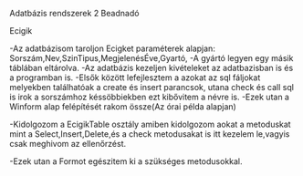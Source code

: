 Adatbázis rendszerek 2 Beadnadó

Ecigik

-Az adatbázisom taroljon Ecigket paraméterek alapjan: Sorszám,Nev,SzinTipus,MegjelenésÉve,Gyartó, -A gyártó legyen egy másik táblában eltárolva. -Az adatbázis kezeljen kivételeket az adatbazisban is és a programban is. -Elsők között lefejlesztem a azokat az sql fáljokat melyekben találhatóak a create és insert parancsok, utana check és call sql is irok a sorszámhoz késsöbbiekben ezt kibővitem a névre is. -Ezek utan a Winform alap felépítését rakom össze(Az órai példa alapjan)

-Kidolgozom a EcigikTable osztály amiben kidolgozom aokat a metoduskat mint a Select,Insert,Delete,és a check metodusakat is itt kezelem le,vagyis csak meghivom az ellenőrzést.

-Ezek utan a Formot egészitem ki a szükséges metodusokkal.
